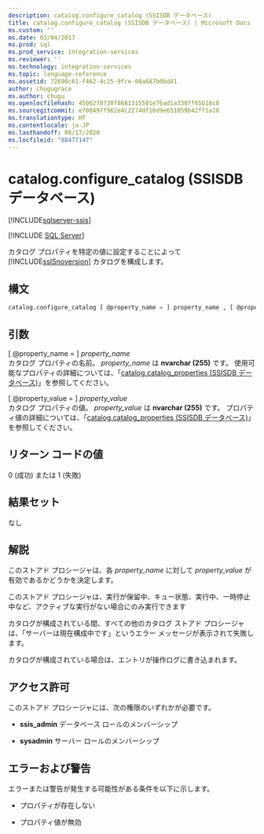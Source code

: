 ```yaml
---
description: catalog.configure_catalog (SSISDB データベース)
title: catalog.configure_catalog (SSISDB データベース) | Microsoft Docs
ms.custom: ''
ms.date: 03/04/2017
ms.prod: sql
ms.prod_service: integration-services
ms.reviewer: ''
ms.technology: integration-services
ms.topic: language-reference
ms.assetid: 72690c61-f462-4c25-9fce-08a687b0bd41
author: chugugrace
ms.author: chugu
ms.openlocfilehash: 4506270730f8681315501e76ad1a338ff65b18c0
ms.sourcegitcommit: e700497f962e4c2274df16d9e651059b42ff1a10
ms.translationtype: HT
ms.contentlocale: ja-JP
ms.lasthandoff: 08/17/2020
ms.locfileid: "88477147"
---
```

# <a name="catalogconfigure_catalog-ssisdb-database"></a>catalog.configure_catalog (SSISDB データベース)

[!INCLUDE[sqlserver-ssis](../../includes/applies-to-version/sqlserver-ssis.md)]


[!INCLUDE [SQL Server](../../includes/applies-to-version/sqlserver.md)]

  カタログ プロパティを特定の値に設定することによって [!INCLUDE[ssISnoversion](../../includes/ssisnoversion-md.md)] カタログを構成します。  
  
## <a name="syntax"></a>構文  
  
```sql
catalog.configure_catalog [ @property_name = ] property_name , [ @property_value = ] property_value  
```  
  
## <a name="arguments"></a>引数  
 [ @property_name = ] *property_name*  
 カタログ プロパティの名前。 *property_name* は **nvarchar (255)** です。 使用可能なプロパティの詳細については、「[catalog.catalog_properties &#40;SSISDB データベース&#41;](../../integration-services/system-views/catalog-catalog-properties-ssisdb-database.md)」を参照してください。  
  
 [ @property_value = ] *property_value*  
 カタログ プロパティの値。 *property_value* は **nvarchar (255)** です。 プロパティ値の詳細については、「[catalog.catalog_properties &#40;SSISDB データベース&#41;](../../integration-services/system-views/catalog-catalog-properties-ssisdb-database.md)」を参照してください。  
  
## <a name="return-code-values"></a>リターン コードの値  
 0 (成功) または 1 (失敗)  
  
## <a name="result-sets"></a>結果セット  
 なし  
  
## <a name="remarks"></a>解説  
 このストアド プロシージャは、各 *property_name* に対して *property_value* が有効であるかどうかを決定します。  
  
 このストアド プロシージャは、実行が保留中、キュー状態、実行中、一時停止中など、アクティブな実行がない場合にのみ実行できます  
  
 カタログが構成されている間、すべての他のカタログ ストアド プロシージャは、「サーバーは現在構成中です」というエラー メッセージが表示されて失敗します。
  
 カタログが構成されている場合は、エントリが操作ログに書き込まれます。  
  
## <a name="permissions"></a>アクセス許可  
 このストアド プロシージャには、次の権限のいずれかが必要です。  
  
-   **ssis_admin** データベース ロールのメンバーシップ  
  
-   **sysadmin** サーバー ロールのメンバーシップ  
  
## <a name="errors-and-warnings"></a>エラーおよび警告  
 エラーまたは警告が発生する可能性がある条件を以下に示します。  
  
-   プロパティが存在しない  
  
-   プロパティ値が無効  
  
  
